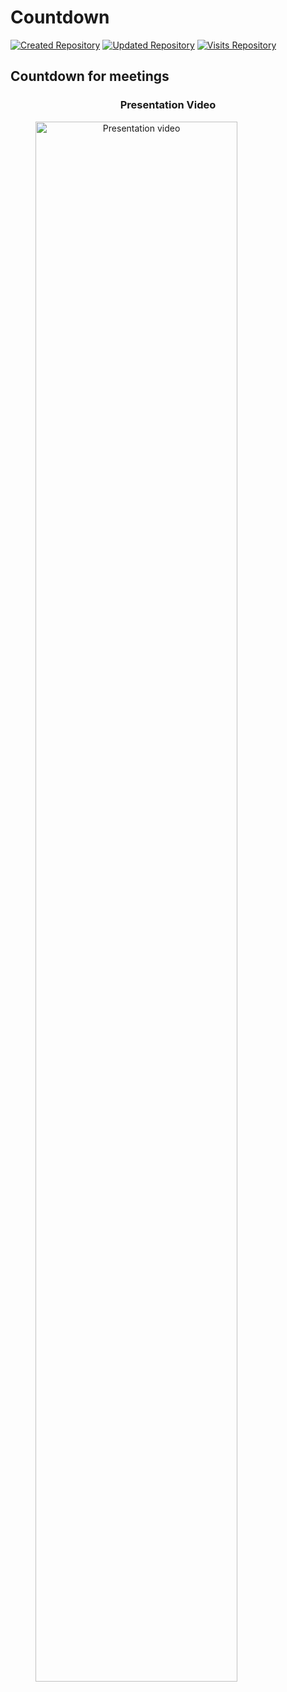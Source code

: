 # Countdown

[![Created Repository](https://badges.pufler.dev/created/Ariel-MN/countdown)](https://github.com/Ariel-MN/countdown/)
[![Updated Repository](https://badges.pufler.dev/updated/Ariel-MN/countdown)](https://github.com/Ariel-MN/countdown/)
[![Visits Repository](https://badges.pufler.dev/visits/Ariel-MN/countdown)](https://github.com/Ariel-MN/countdown/)

## Countdown for meetings

<span align="center">
  
  ### Presentation Video
  
</span>

<span align="center">
  
  <a href="https://ariel-mn.github.io/countdown/static/img/presentation.mp4" title="Countdown presentation" target="_blank">
    <img width="80%" src="https://ariel-mn.github.io/countdown/static/img/poster.png" alt="Presentation video" />
  </a>
  
</span>

